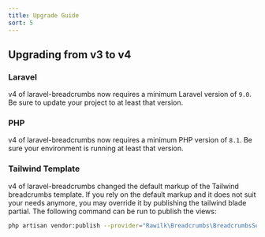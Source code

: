 ```yaml
---
title: Upgrade Guide
sort: 5
---
```


## Upgrading from v3 to v4

### Laravel

v4 of laravel-breadcrumbs now requires a minimum Laravel version of `9.0`. Be sure to update your project to at least that version.

### PHP

v4 of laravel-breadcrumbs now requires a minimum PHP version of `8.1`. Be sure your environment is running at least that version.

### Tailwind Template

v4 of laravel-breadcrumbs changed the default markup of the Tailwind breadcrumbs template. If you rely on the default markup and it does not suit your needs anymore, you may override it by publishing the tailwind blade partial. The following command can be run to publish the views:

```bash
php artisan vendor:publish --provider="Rawilk\Breadcrumbs\BreadcrumbsServiceProvider" --tag="views"
```
